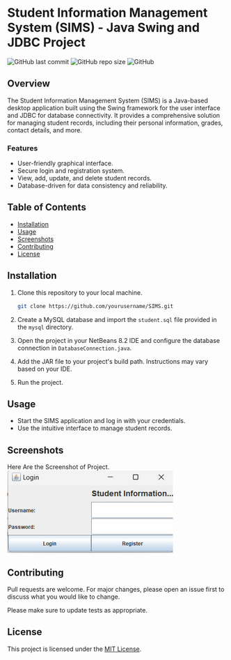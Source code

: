 # Student Information Management System (SIMS) - Java Swing and JDBC Project

![GitHub last commit](https://img.shields.io/github/last-commit/yourusername/SIMS)
![GitHub repo size](https://img.shields.io/github/repo-size/yourusername/SIMS)
![GitHub](https://img.shields.io/github/license/yourusername/SIMS)

## Overview
The Student Information Management System (SIMS) is a Java-based desktop application built using the Swing framework for the user interface and JDBC for database connectivity. It provides a comprehensive solution for managing student records, including their personal information, grades, contact details, and more.

### Features
- User-friendly graphical interface.
- Secure login and registration system.
- View, add, update, and delete student records.
- Database-driven for data consistency and reliability.

## Table of Contents
- [Installation](#installation)
- [Usage](#usage)
- [Screenshots](#screenshots)
- [Contributing](#contributing)
- [License](#license)

## Installation
1. Clone this repository to your local machine.
    ```sh
    git clone https://github.com/yourusername/SIMS.git
    ```
2. Create a MySQL database and import the `student.sql` file provided in the `mysql` directory.

3. Open the project in your NetBeans 8.2 IDE and configure the database connection in `DatabaseConnection.java`.

4. Add the JAR file to your project's build path. Instructions may vary based on your IDE.

5. Run the project.

## Usage
- Start the SIMS application and log in with your credentials.
- Use the intuitive interface to manage student records.

## Screenshots
Here Are the Screenshot of Project.
![Image Description](images/login_screen.png)


## Contributing
Pull requests are welcome. For major changes, please open an issue first to discuss what you would like to change.

Please make sure to update tests as appropriate.

## License
This project is licensed under the [MIT License](LICENSE).

